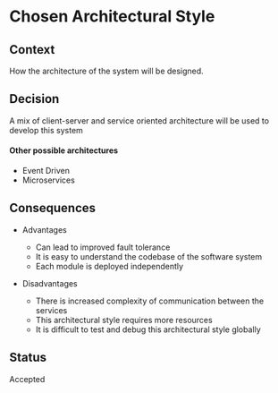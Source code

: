 # Chosen Architectural Style

## Context
How the architecture of the system will be designed.

## Decision
A mix of client-server and service oriented architecture will be used to develop this system

#### Other possible architectures
- Event Driven
- Microservices

## Consequences
- Advantages
  - Can lead to improved fault tolerance
  - It is easy to understand the codebase of the software system
  - Each module is deployed independently 

- Disadvantages
  - There is increased complexity of communication between the services
  - This architectural style requires more resources
  - It is difficult to test and debug this architectural style globally


## Status
Accepted
